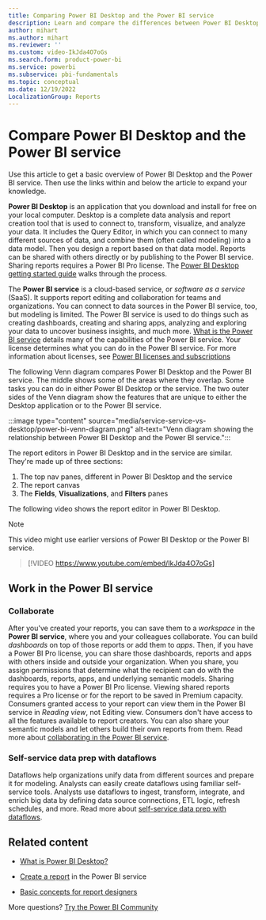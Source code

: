 ```yaml
---
title: Comparing Power BI Desktop and the Power BI service
description: Learn and compare the differences between Power BI Desktop download application and the cloud-based Power BI service.
author: mihart
ms.author: mihart
ms.reviewer: ''
ms.custom: video-IkJda4O7oGs
ms.search.form: product-power-bi
ms.service: powerbi
ms.subservice: pbi-fundamentals
ms.topic: conceptual
ms.date: 12/19/2022
LocalizationGroup: Reports
---
```

# Compare Power BI Desktop and the Power BI service

Use this article to get a basic overview of Power BI Desktop and the Power BI service. Then use the links within and below the article to expand your knowledge.

**Power BI Desktop** is an application that you download and install for free on your local computer. Desktop is a complete data analysis and report creation tool that is used to connect to, transform, visualize, and analyze your data. It includes the Query Editor, in which you can connect to many different sources of data, and combine them (often called modeling) into a data model. Then you design a report based on that data model. Reports can be shared with others directly or by publishing to the Power BI service. Sharing reports requires a Power BI Pro license. The [Power BI Desktop getting started guide](desktop-getting-started.md) walks through the process.

The **Power BI service** is a cloud-based service, or *software as a service* (SaaS). It supports report editing and collaboration for teams and organizations. You can connect to data sources in the Power BI service, too, but modeling is limited. The Power BI service is used to do things such as creating dashboards, creating and sharing apps, analyzing and exploring your data to uncover business insights, and much more. [What is the Power BI service](power-bi-service-overview.md) details many of the capabilities of the Power BI service. Your license determines what you can do in the Power BI service. For more information about licenses, see [Power BI licenses and subscriptions](service-features-license-type.md)

The following Venn diagram compares Power BI Desktop and the Power BI service. The middle shows some of the areas where they overlap. Some tasks you can do in either Power BI Desktop or the service. The two outer sides of the Venn diagram show the features that are unique to either the Desktop application or to the Power BI service.  

:::image type="content" source="media/service-service-vs-desktop/power-bi-venn-diagram.png" alt-text="Venn diagram showing the relationship between Power BI Desktop and the Power BI service.":::

The report editors in Power BI Desktop and in the service are similar. They're made up of three sections:  

1. The top nav panes, different in Power BI Desktop and the service
2. The report canvas
3. The **Fields**, **Visualizations**, and **Filters** panes

The following video shows the report editor in Power BI Desktop.

> [!NOTE]  
> This video might use earlier versions of Power BI Desktop or the Power BI service.

> [!VIDEO https://www.youtube.com/embed/IkJda4O7oGs]

## Work in the Power BI service

### Collaborate

After you've created your reports, you can save them to a *workspace* in the **Power BI service**, where you and your colleagues collaborate. You can build *dashboards* on top of those reports or add them to *apps*. Then, if you have a Power BI Pro license, you can share those dashboards, reports and apps with others inside and outside your organization. When you share, you assign permissions that determine what the recipient can do with the dashboards, reports, apps, and underlying semantic models. Sharing requires you to have a Power BI Pro license. Viewing shared reports requires a Pro license or for the report to be saved in Premium capacity. Consumers granted access to your report can view them in the Power BI service in *Reading view*, not Editing view. Consumers don't have access to all the features available to report creators.  You can also share your semantic models and let others build their own reports from them. Read more about [collaborating in the Power BI service](../collaborate-share/service-new-workspaces.md).

### Self-service data prep with dataflows

Dataflows help organizations unify data from different sources and prepare it for modeling. Analysts can easily create dataflows using familiar self-service tools. Analysts use dataflows to ingest, transform, integrate, and enrich big data by defining data source connections, ETL logic, refresh schedules, and more. Read more about [self-service data prep with dataflows](../transform-model/dataflows/dataflows-introduction-self-service.md).

## Related content

- [What is Power BI Desktop?](desktop-what-is-desktop.md)

- [Create a report](../create-reports/service-report-create-new.md) in the Power BI service

- [Basic concepts for report designers](service-basic-concepts.md)

More questions? [Try the Power BI Community](https://community.powerbi.com/)
